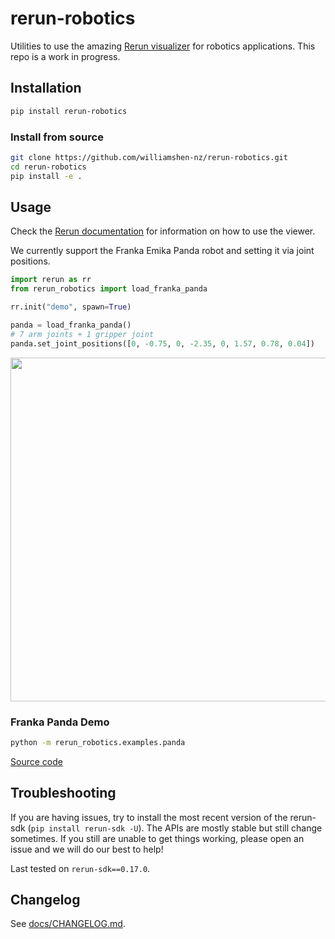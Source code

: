 # rerun-robotics

Utilities to use the amazing [Rerun visualizer](https://www.rerun.io/) for robotics applications.
This repo is a work in progress.

## Installation

```bash
pip install rerun-robotics
```

### Install from source

```bash
git clone https://github.com/williamshen-nz/rerun-robotics.git
cd rerun-robotics
pip install -e .
```

## Usage
Check the [Rerun documentation](https://www.rerun.io/docs) for information on how to use the viewer.

We currently support the Franka Emika Panda robot and setting it via joint positions.

```python
import rerun as rr
from rerun_robotics import load_franka_panda

rr.init("demo", spawn=True)

panda = load_franka_panda()
# 7 arm joints + 1 gripper joint
panda.set_joint_positions([0, -0.75, 0, -2.35, 0, 1.57, 0.78, 0.04])
```

<img src="https://github.com/williamshen-nz/rerun-robotics/blob/main/docs/panda_example.png?raw=true" width="550">

### Franka Panda Demo

```bash
python -m rerun_robotics.examples.panda
```

[Source code](rerun_robotics/examples/panda.py)

## Troubleshooting

If you are having issues, try to install the most recent version of the rerun-sdk (`pip install rerun-sdk -U`). The APIs
are mostly stable but still change sometimes. If you still are unable to get things working, please open an issue and we
will do our best to help!

Last tested on `rerun-sdk==0.17.0`.

## Changelog

See [docs/CHANGELOG.md](docs/CHANGELOG.md).
